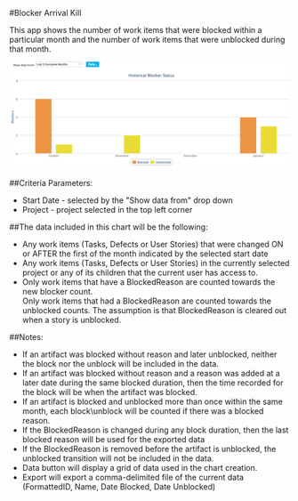 #Blocker Arrival Kill

This app shows the number of work items that were blocked within a particular 
month and the number of work items that were unblocked during that month.  

![ScreenShot](/images/blocker-arrival-kill.png) 

##Criteria Parameters:

 * Start Date - selected by the "Show data from" drop down 
 * Project    - project selected in the top left corner  

##The data included in this chart will be the following:  

 * Any work items (Tasks, Defects or User Stories) that were changed 
   ON or AFTER the first of the month indicated by the selected start date
 * Any work items (Tasks, Defects or User Stories) in the currently selected 
   project or any of its children that the current user has access to.   
 * Only work items that have a BlockedReason are counted towards the new blocker count.  
   Only work items that had a BlockedReason are counted towards the unblocked counts. 
   The assumption is that BlockedReason is cleared out when a story is unblocked.   

##Notes:
 * If an artifact was blocked without reason and later unblocked, neither the block nor the unblock will be included in the data.
 * If an artifact was blocked without reason and a reason was added at a later date during the same blocked duration, then the time
   recorded for the block will be when the artifact was blocked.  
 * If an artifact is blocked and unblocked more than once within the same month, each block\unblock will be counted if there was a blocked reason.  
 * If the BlockedReason is changed during any block duration, then the last blocked reason will be used for the exported data
 * If the BlockedReason is removed before the artifact is unblocked, the unblocked transition will not be included in the data.
 * Data button will display a grid of data used in the chart creation.  
 * Export will export a comma-delimited file of the current data (FormattedID, Name, Date Blocked, Date Unblocked)  